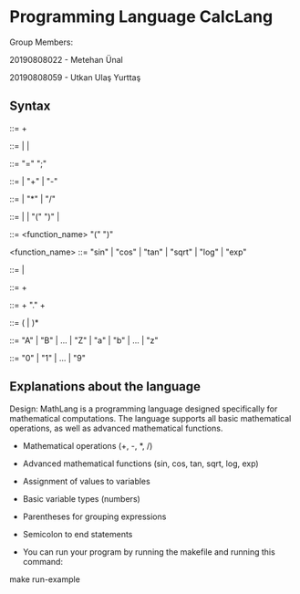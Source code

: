 # Programming Language CalcLang
Group Members: 

20190808022 - Metehan Ünal

20190808059 - Utkan Ulaş Yurttaş


## Syntax

<program> ::= <statement>+

<statement> ::= <assignment> | <expression> | <function>

<assignment> ::= <identifier> "=" <expression> ";"

<expression> ::= <term> | <expression> "+" <term> | <expression> "-" <term>

<term> ::= <factor> | <term> "*" <factor> | <term> "/" <factor>

<factor> ::= <number> | <identifier> | "(" <expression> ")" | <function>

<function> ::= <function_name> "(" <expression> ")"

<function_name> ::= "sin" | "cos" | "tan" | "sqrt" | "log" | "exp"

<number> ::= <integer> | <float>

<integer> ::= <digit>+

<float> ::= <digit>+ "." <digit>+

<identifier> ::= <letter> (<letter> | <digit>)*

<letter> ::= "A" | "B" | ... | "Z" | "a" | "b" | ... | "z"

<digit> ::= "0" | "1" | ... | "9"

## Explanations about the language
Design:
MathLang is a programming language designed specifically for mathematical computations. The language supports all basic mathematical operations, as well as advanced mathematical functions.

- Mathematical operations (+, -, *, /)
- Advanced mathematical functions (sin, cos, tan, sqrt, log, exp)
- Assignment of values to variables
- Basic variable types (numbers)
- Parentheses for grouping expressions
- Semicolon to end statements

- You can run your program by running the makefile and running this command:

make run-example

